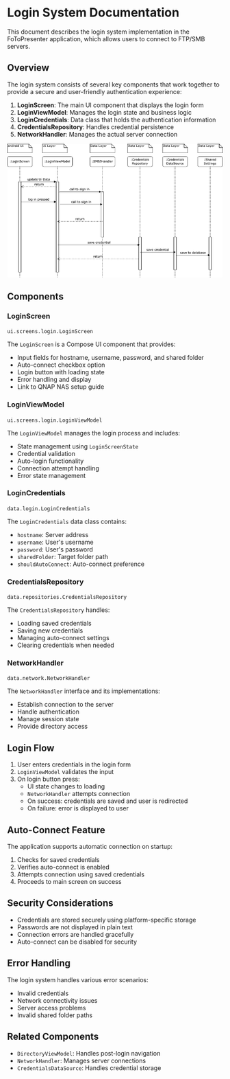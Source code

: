 # Login System Documentation

This document describes the login system implementation in the FoToPresenter application, which allows users to connect to FTP/SMB servers.

## Overview

The login system consists of several key components that work together to provide a secure and user-friendly authentication experience:

1. **LoginScreen**: The main UI component that displays the login form
2. **LoginViewModel**: Manages the login state and business logic
3. **LoginCredentials**: Data class that holds the authentication information
4. **CredentialsRepository**: Handles credential persistence
5. **NetworkHandler**: Manages the actual server connection

![Login Flow](../../UML/LoginFlow.drawio.png)

## Components

### LoginScreen

`ui.screens.login.LoginScreen`

The `LoginScreen` is a Compose UI component that provides:
- Input fields for hostname, username, password, and shared folder
- Auto-connect checkbox option
- Login button with loading state
- Error handling and display
- Link to QNAP NAS setup guide

### LoginViewModel

`ui.screens.login.LoginViewModel`

The `LoginViewModel` manages the login process and includes:
- State management using `LoginScreenState`
- Credential validation
- Auto-login functionality
- Connection attempt handling
- Error state management

### LoginCredentials

`data.login.LoginCredentials`

The `LoginCredentials` data class contains:
- `hostname`: Server address
- `username`: User's username
- `password`: User's password
- `sharedFolder`: Target folder path
- `shouldAutoConnect`: Auto-connect preference

### CredentialsRepository

`data.repositories.CredentialsRepository`

The `CredentialsRepository` handles:
- Loading saved credentials
- Saving new credentials
- Managing auto-connect settings
- Clearing credentials when needed

### NetworkHandler

`data.network.NetworkHandler`

The `NetworkHandler` interface and its implementations:
- Establish connection to the server
- Handle authentication
- Manage session state
- Provide directory access

## Login Flow

1. User enters credentials in the login form
2. `LoginViewModel` validates the input
3. On login button press:
   - UI state changes to loading
   - `NetworkHandler` attempts connection
   - On success: credentials are saved and user is redirected
   - On failure: error is displayed to user

## Auto-Connect Feature

The application supports automatic connection on startup:
1. Checks for saved credentials
2. Verifies auto-connect is enabled
3. Attempts connection using saved credentials
4. Proceeds to main screen on success

## Security Considerations

- Credentials are stored securely using platform-specific storage
- Passwords are not displayed in plain text
- Connection errors are handled gracefully
- Auto-connect can be disabled for security

## Error Handling

The login system handles various error scenarios:
- Invalid credentials
- Network connectivity issues
- Server access problems
- Invalid shared folder paths

## Related Components

- `DirectoryViewModel`: Handles post-login navigation
- `NetworkHandler`: Manages server connections
- `CredentialsDataSource`: Handles credential storage
